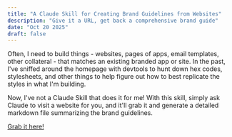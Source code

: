 ```yaml
---
title: "A Claude Skill for Creating Brand Guidelines from Websites"
description: "Give it a URL, get back a comprehensive brand guide"
date: "Oct 20 2025"
draft: false
---
```


Often, I need to build things - websites, pages of apps, email templates, other collateral - that matches an existing branded app or site. In the past, I've sniffed around the homepage with devtools to hunt down hex codes, stylesheets, and other things to help figure out how to best replicate the styles in what I'm building. 

Now, I've not a Claude Skill that does it for me! With this skill, simply ask Claude to visit a website for you, and it'll grab it and generate a detailed markdown file summarizing the brand guidelines.

[Grab it here!](https://absolutelyright.blog/claude-skills/style-ripper.zip)
